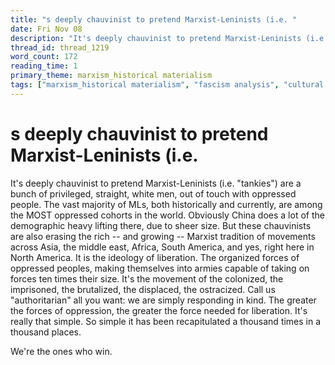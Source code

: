 ```yaml
---
title: "s deeply chauvinist to pretend Marxist-Leninists (i.e. "
date: Fri Nov 08
description: "It's deeply chauvinist to pretend Marxist-Leninists (i.e. 'tankies') are a bunch of privileged, straight, white men, out of touch with oppressed people."
thread_id: thread_1219
word_count: 172
reading_time: 1
primary_theme: marxism_historical materialism
tags: ["marxism_historical materialism", "fascism analysis", "cultural criticism", "organizational theory"]
---
```


# s deeply chauvinist to pretend Marxist-Leninists (i.e. 

It's deeply chauvinist to pretend Marxist-Leninists (i.e. "tankies") are a bunch of privileged, straight, white men, out of touch with oppressed people. The vast majority of MLs, both historically and currently, are among the MOST oppressed cohorts in the world. Obviously China does a lot of the demographic heavy lifting there, due to sheer size. But these chauvinists are also erasing the rich -- and growing -- Marxist tradition of movements across Asia, the middle east, Africa, South America, and yes, right here in North America. It is the ideology of liberation. The organized forces of oppressed peoples, making themselves into armies capable of taking on forces ten times their size. It's the movement of the colonized, the imprisoned, the brutalized, the displaced, the ostracized. Call us "authoritarian" all you want: we are simply responding in kind. The greater the forces of oppression, the greater the force needed for liberation. It's really that simple. So simple it has been recapitulated a thousand times in a thousand places.

We're the ones who win.